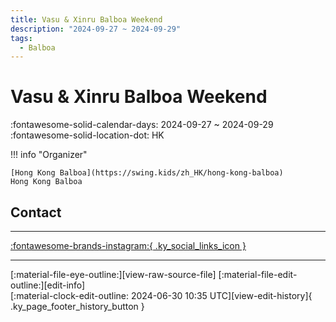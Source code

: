 ```yaml
---
title: Vasu & Xinru Balboa Weekend
description: "2024-09-27 ~ 2024-09-29"
tags:
  - Balboa
---
```


# Vasu & Xinru Balboa Weekend 

:fontawesome-solid-calendar-days: 2024-09-27 ~ 2024-09-29  
:fontawesome-solid-location-dot: HK  

!!! info "Organizer"

    [Hong Kong Balboa](https://swing.kids/zh_HK/hong-kong-balboa)  
    Hong Kong Balboa  

## Contact


---

 [:fontawesome-brands-instagram:{ .ky_social_links_icon }](https://instagram.com/hongkongbalboa)

---

<div class="ky_page_footer" markdown>
<div class="ky_page_footer_trailing" markdown="span">
[:material-file-eye-outline:][view-raw-source-file]
[:material-file-edit-outline:][edit-info]
</div>
<div class="ky_page_footer_leading" markdown="span">
[:material-clock-edit-outline: 2024-06-30 10:35 UTC][view-edit-history]{ .ky_page_footer_history_button }
</div>
</div>

[view-raw-source-file]: https://github.com/swingdance/events/blob/main/2024/zh_HK/vasu-n-xinru-balboa-weekend-2024.json "View Raw Source File"
[edit-info]: https://github.com/swingdance/events/issues/new?assignees=&labels=update+event&projects=&template=03-update_entity.yml&title=Update%20Event%3A%202024%2Fzh_HK%20%E2%80%A2%20Vasu%20%26%20Xinru%20Balboa%20Weekend&region=zh_HK&year=2024&id=vasu-n-xinru-balboa-weekend-2024&name=Vasu%20%26%20Xinru%20Balboa%20Weekend&org_id=hong-kong-balboa "Edit Info"

[view-edit-history]: https://github.com/swingdance/events/commits/main/2024/zh_HK/vasu-n-xinru-balboa-weekend-2024.json "View Edit History"
